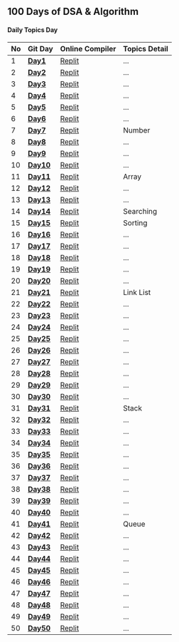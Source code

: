 
## 100 Days of DSA & Algorithm

#### Daily Topics Day

| No  | Git Day  | Online Compiler |  Topics Detail |
| :-- | :------- | :-------------- | :-------------- |
| 1   | **[Day1](https://github.com/ahsan-chy/100-Days-of-DSA-Algorithm/tree/master/Day%201)** | [Replit]() | ... |
| 2   | **[Day2](https://github.com/ahsan-chy/100-Days-of-DSA-Algorithm/blob/master/Day%202)** | [Replit]() | ... |
| 3   | **[Day3](https://github.com/ahsan-chy/100-Days-of-DSA-Algorithm/tree/master/Day%203)** | [Replit]() | ... |
| 4   | **[Day4](https://github.com/ahsan-chy/100-Days-of-DSA-Algorithm/tree/master/Day%204)** | [Replit]() | ... |
| 5   | **[Day5](https://github.com/ahsan-chy/100-Days-of-DSA-Algorithm/tree/master/Day%205)** | [Replit]() | ... |
| 6   | **[Day6](https://github.com/ahsan-chy/100-Days-of-DSA-Algorithm/tree/master/Day%206)** | [Replit]() | ... |
| 7   | **[Day7](https://github.com/ahsan-chy/100-Days-of-DSA-Algorithm/tree/master/Day%207)** | [Replit]() | Number|
| 8   | **[Day8](https://github.com/ahsan-chy/100-Days-of-DSA-Algorithm/tree/master/Day%208)** | [Replit]() | ... |
| 9   | **[Day9](https://github.com/ahsan-chy/100-Days-of-DSA-Algorithm/tree/master/Day%209)** | [Replit]() | ... |
| 10   | **[Day10](https://github.com/ahsan-chy/100-Days-of-DSA-Algorithm/tree/master/Day%2010)** | [Replit]() | ... |
| 11   | **[Day11](https://github.com/ahsan-chy/100-Days-of-DSA-Algorithm/tree/master/Day%2011)** | [Replit](https://replit.com/@ahaniqbal?path=folder/100%20Days%20DSA%20with%20C%2B%2B/Day%2011%20-%20Array) | Array |
| 12   | **[Day12](https://github.com/ahsan-chy/100-Days-of-DSA-Algorithm/tree/master/Day%2012)** | [Replit]() | ... |
| 13   | **[Day13](https://github.com/ahsan-chy/100-Days-of-DSA-Algorithm/tree/master/Day%2013)** | [Replit]() | ... |
| 14   | **[Day14](https://github.com/ahsan-chy/100-Days-of-DSA-Algorithm/tree/master/Day%2014)** | [Replit]() | Searching |
| 15   | **[Day15](https://github.com/ahsan-chy/100-Days-of-DSA-Algorithm/tree/master/Day%2015)** | [Replit]() | Sorting |
| 16   | **[Day16](https://github.com/ahsan-chy/100-Days-of-DSA-Algorithm/tree/master/Day%2016)** | [Replit]() | ... |
| 17   | **[Day17](https://github.com/ahsan-chy/100-Days-of-DSA-Algorithm/tree/master/Day%2017)** | [Replit]() | ... |
| 18   | **[Day18](https://github.com/ahsan-chy/100-Days-of-DSA-Algorithm/tree/master/Day%2018)** | [Replit]() | ... |
| 19   | **[Day19](https://github.com/ahsan-chy/100-Days-of-DSA-Algorithm/tree/master/Day%2019)** | [Replit]() | ... |
| 20   | **[Day20](https://github.com/ahsan-chy/100-Days-of-DSA-Algorithm/tree/master/Day%2020)** | [Replit]() | ... |
| 21   | **[Day21](https://github.com/ahsan-chy/100-Days-of-DSA-Algorithm/tree/master/Day%2021)** | [Replit](https://replit.com/@ahaniqbal?path=folder/100%20Days%20DSA%20with%20C%2B%2B/Day%2021%20-%20Link%20List) | Link List |
| 22   | **[Day22](https://github.com/ahsan-chy/100-Days-of-DSA-Algorithm/tree/master/Day%2022)** | [Replit]() | ... |
| 23   | **[Day23](https://github.com/ahsan-chy/100-Days-of-DSA-Algorithm/tree/master/Day%2023)** | [Replit]() | ... |
| 24   | **[Day24](https://github.com/ahsan-chy/100-Days-of-DSA-Algorithm/tree/master/Day%2024)** | [Replit]() | ... |
| 25   | **[Day25](https://github.com/ahsan-chy/100-Days-of-DSA-Algorithm/tree/master/Day%2025)** | [Replit]() | ... |
| 26   | **[Day26](https://github.com/ahsan-chy/100-Days-of-DSA-Algorithm/tree/master/Day%2026)** | [Replit]() | ... |
| 27   | **[Day27](https://github.com/ahsan-chy/100-Days-of-DSA-Algorithm/tree/master/Day%2027)** | [Replit]() | ... |
| 28   | **[Day28](https://github.com/ahsan-chy/100-Days-of-DSA-Algorithm/tree/master/Day%2028)** | [Replit]() | ... |
| 29   | **[Day29](https://github.com/ahsan-chy/100-Days-of-DSA-Algorithm/tree/master/Day%2029)** | [Replit]() | ... |
| 30   | **[Day30](https://github.com/ahsan-chy/100-Days-of-DSA-Algorithm/tree/master/Day%2030)** | [Replit]() | ... |
| 31   | **[Day31](https://github.com/ahsan-chy/100-Days-of-DSA-Algorithm/tree/master/Day%2031)** | [Replit]() | Stack |
| 32   | **[Day32](https://github.com/ahsan-chy/100-Days-of-DSA-Algorithm/tree/master/Day%2032)** | [Replit]() | ... |
| 33   | **[Day33](https://github.com/ahsan-chy/100-Days-of-DSA-Algorithm/tree/master/Day%2033)** | [Replit]() | ... |
| 34   | **[Day34](https://github.com/ahsan-chy/100-Days-of-DSA-Algorithm/tree/master/Day%2034)** | [Replit]() | ... |
| 35   | **[Day35](https://github.com/ahsan-chy/100-Days-of-DSA-Algorithm/tree/master/Day%2035)** | [Replit]() | ... |
| 36   | **[Day36](https://github.com/ahsan-chy/100-Days-of-DSA-Algorithm/tree/master/Day%2036)** | [Replit]() | ... |
| 37   | **[Day37](https://github.com/ahsan-chy/100-Days-of-DSA-Algorithm/tree/master/Day%2037)** | [Replit]() | ... |
| 38   | **[Day38](https://github.com/ahsan-chy/100-Days-of-DSA-Algorithm/tree/master/Day%2038)** | [Replit]() | ... |
| 39   | **[Day39](https://github.com/ahsan-chy/100-Days-of-DSA-Algorithm/tree/master/Day%2039)** | [Replit]() | ... |
| 40   | **[Day40](https://github.com/ahsan-chy/100-Days-of-DSA-Algorithm/tree/master/Day%2040)** | [Replit]() | ... |
| 41   | **[Day41](https://github.com/ahsan-chy/100-Days-of-DSA-Algorithm/tree/master/Day%2041)** | [Replit]() | Queue |
| 42   | **[Day42](https://github.com/ahsan-chy/100-Days-of-DSA-Algorithm/tree/master/Day%2042)** | [Replit]() | ... |
| 43   | **[Day43](https://github.com/ahsan-chy/100-Days-of-DSA-Algorithm/tree/master/Day%2043)** | [Replit]() | ... |
| 44   | **[Day44](https://github.com/ahsan-chy/100-Days-of-DSA-Algorithm/tree/master/Day%2044)** | [Replit]() | ... |
| 45   | **[Day45](https://github.com/ahsan-chy/100-Days-of-DSA-Algorithm/tree/master/Day%2045)** | [Replit]() | ... |
| 46   | **[Day46](https://github.com/ahsan-chy/100-Days-of-DSA-Algorithm/tree/master/Day%2046)** | [Replit]() | ... |
| 47   | **[Day47](https://github.com/ahsan-chy/100-Days-of-DSA-Algorithm/tree/master/Day%2047)** | [Replit]() | ... |
| 48   | **[Day48](https://github.com/ahsan-chy/100-Days-of-DSA-Algorithm/tree/master/Day%2048)** | [Replit]() | ... |
| 49   | **[Day49](https://github.com/ahsan-chy/100-Days-of-DSA-Algorithm/tree/master/Day%2049)** | [Replit]() | ... |
| 50   | **[Day50](https://github.com/ahsan-chy/100-Days-of-DSA-Algorithm/tree/master/Day%2050)** | [Replit]() | ... |
